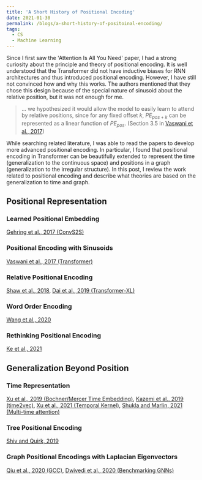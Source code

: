```yaml
---
title: 'A Short History of Positional Encoding'
date: 2021-01-30
permalink: /blogs/a-short-history-of-positoinal-encoding/
tags:
  - CS
  - Machine Learning
---
```


Since I first saw the 'Attention Is All You Need' paper, I had a strong curiosity about the principle and theory of positional encoding.
It is well understood that the Transformer did not have inductive biases for RNN architectures and thus introduced positional encoding.
However, I have still not convinced how and why this works.
The authors mentioned that they chose this design because of the special nature of sinusoid about the relative position, but it was not enough for me.
> ... we hypothesized it would allow the model to easily learn to attend by relative positions, since for any fixed offset $k$, $PE_{pos+k}$ can be represented as a linear function of $PE_{pos}$. (Section 3.5 in [Vaswani et al., 2017](https://arxiv.org/abs/1706.03762))

While searching related literature, I was able to read the papers to develop more advanced positional encoding.
In particular, I found that positional encoding in Transformer can be beautifully extended to represent the time (generalization to the continuous space) and positions in a graph (generalization to the irregular structure).
In this post, I review the work related to positional encoding and describe what theories are based on the generalization to time and graph.

## Positional Representation

### Learned Positional Embedding

[Gehring et al., 2017 (ConvS2S)](https://arxiv.org/abs/1705.03122)

### Positional Encoding with Sinusoids 

[Vaswani et al., 2017 (Transformer)](https://arxiv.org/abs/1706.03762)

### Relative Positional Encoding

[Shaw et al., 2018](https://arxiv.org/abs/1803.02155),
[Dai et al., 2019 (Transformer-XL)](https://arxiv.org/abs/1901.02860)

### Word Order Encoding

[Wang et al., 2020](https://openreview.net/forum?id=Hke-WTVtwr)

### Rethinking Positional Encoding

[Ke et al., 2021](https://openreview.net/forum?id=09-528y2Fgf)

## Generalization Beyond Position

### Time Representation

[Xu et al., 2019 (Bochner/Mercer Time Embedding)](https://arxiv.org/abs/1911.12864),
[Kazemi et al., 2019 (time2vec)](https://arxiv.org/abs/1907.05321),
[Xu et al., 2021 (Temporal Kernel)](https://openreview.net/forum?id=whE31dn74cL),
[Shukla and Marlin, 2021 (Multi-time attention)](https://openreview.net/forum?id=mXbhcalKnYM)

### Tree Positional Encoding

[Shiv and Quirk, 2019](https://papers.nips.cc/paper/2019/hash/6e0917469214d8fbd8c517dcdc6b8dcf-Abstract.html)

### Graph Positional Encodings with Laplacian Eigenvectors

[Qiu et al., 2020 (GCC)](https://arxiv.org/abs/2006.09963),
[Dwivedi et al., 2020 (Benchmarking GNNs)](https://arxiv.org/abs/2003.00982v3)
